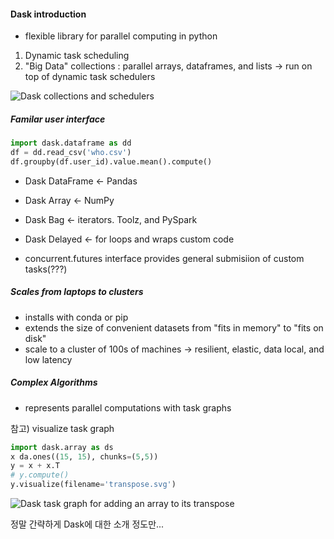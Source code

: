 #### Dask introduction



- flexible library for parallel computing in python

1. Dynamic task scheduling
2. "Big Data" collections : parallel arrays, dataframes, and lists -> run on top of dynamic task schedulers

![Dask collections and schedulers](http://docs.dask.org/en/latest/_images/collections-schedulers.png)



##### Familar user interface

```python
import dask.dataframe as dd
df = dd.read_csv('who.csv')
df.groupby(df.user_id).value.mean().compute()
```

- Dask DataFrame <- Pandas

- Dask Array <- NumPy
- Dask Bag <- iterators. Toolz, and PySpark
- Dask Delayed <- for loops and wraps custom code
- concurrent.futures interface provides general submisiion of custom tasks(???)

##### Scales from laptops to clusters

- installs with conda or pip
- extends the size of convenient datasets from "fits in memory" to "fits on disk"
- scale to a cluster of 100s of machines -> resilient, elastic, data local, and low latency

##### Complex Algorithms

- represents parallel computations with task graphs

참고) visualize task graph

```python
import dask.array as ds
x da.ones((15, 15), chunks=(5,5))
y = x + x.T
# y.compute()
y.visualize(filename='transpose.svg')
```

![Dask task graph for adding an array to its transpose](http://docs.dask.org/en/latest/_images/transpose.svg)





정말 간략하게 Dask에 대한 소개 정도만...